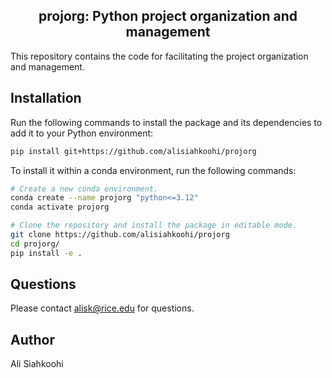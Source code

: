 <h2 align="center">projorg: Python project organization and management</h1>

This repository contains the code for facilitating the project
organization and management.

## Installation

Run the following commands to install the package and its dependencies
to add it to your Python environment:

```bash
pip install git+https://github.com/alisiahkoohi/projorg
```

To install it within a conda environment, run the following commands:

```bash
# Create a new conda environment.
conda create --name projorg "python<=3.12"
conda activate projorg

# Clone the repository and install the package in editable mode.
git clone https://github.com/alisiahkoohi/projorg
cd projorg/
pip install -e .
```

## Questions

Please contact alisk@rice.edu for questions.

## Author

Ali Siahkoohi




